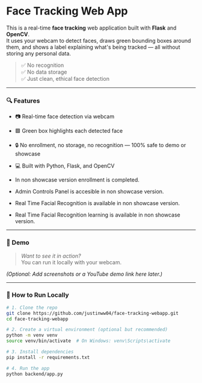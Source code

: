 # Face Tracking Web App

This is a real-time **face tracking** web application built with **Flask** and **OpenCV**.  
It uses your webcam to detect faces, draws green bounding boxes around them, and shows a label explaining what's being tracked — all without storing any personal data.

> ✅ No recognition  
> ✅ No data storage  
> ✅ Just clean, ethical face detection

---

### 🔍 Features

- 📷 Real-time face detection via webcam
- 🟩 Green box highlights each detected face
- 🔒 No enrollment, no storage, no recognition — 100% safe to demo or showcase
- 💻 Built with Python, Flask, and OpenCV

- In non showcase version enrollment is completed.
- Admin Controls Panel is accesible in non showcase version.
- Real Time Facial Recognition is available in non showcase version.
- Real Time Facial Recognition learning is available in non showcase version.

---

### 📸 Demo

> _Want to see it in action?_  
> You can run it locally with your webcam.

_(Optional: Add screenshots or a YouTube demo link here later.)_

---

### 🚀 How to Run Locally

```bash
# 1. Clone the repo
git clone https://github.com/justinww04/face-tracking-webapp.git
cd face-tracking-webapp

# 2. Create a virtual environment (optional but recommended)
python -m venv venv
source venv/bin/activate  # On Windows: venv\Scripts\activate

# 3. Install dependencies
pip install -r requirements.txt

# 4. Run the app
python backend/app.py
